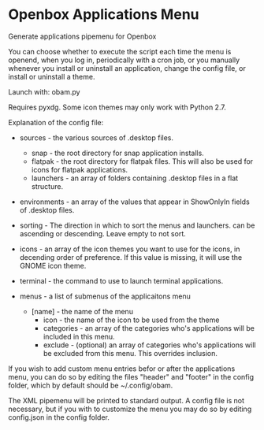 # Openbox Applications Menu
Generate applications pipemenu for Openbox

You can choose whether to execute the script each time the menu is openend, when you log in, periodically with a cron job, or you manually whenever you install or uninstall an application, change the config file, or install or uninstall a theme.

Launch with:
obam.py

Requires pyxdg.
Some icon themes may only work with Python 2.7.

Explanation of the config file:

* sources - the various sources of .desktop files.
  * snap - the root directory for snap application installs.
  * flatpak - the root directory for flatpak files. This will also be used for icons for flatpak applications.
  * launchers - an array of folders containing .desktop files in a flat structure.
* environments - an array of the values that appear in ShowOnlyIn fields of .desktop files.
* sorting - The direction in which to sort the menus and launchers. can be ascending or descending. Leave empty to not sort.
* icons - an array of the icon themes you want to use for the icons, in decending order of preference. If this value is missing, it will use the GNOME icon theme.
* terminal - the command to use to launch terminal applications.
    
* menus - a list of submenus of the applicaitons menu
  * [name] - the name of the menu
    * icon - the name of the icon to be used from the theme
    * categories - an array of the categories who's applications will be included in this menu.
    * exclude - (optional) an array of categories who's applications will be excluded from this menu. This overrides inclusion.

If you wish to add custom menu entries befor or after the applications menu, you can do so by editing the files "header" and "footer" in the config folder, which by default should be ~/.config/obam.

The XML pipemenu will be printed to standard output. A config file is not necessary, but if you with to customize the menu you may do so by editing config.json in the config folder.